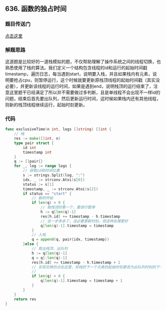 ## 636. 函数的独占时间

### 题目传送门

[点击这里](https://leetcode.cn/problems/exclusive-time-of-functions/)

### 解题思路

这道题是比较好的一道栈模拟的题，不仅帮助理解了操作系统之间的线程切换，也熟悉使用了栈的算法。我们定义一个结构包含线程的id和运行的起始时间戳timestamp，遍历日志，每当遇到start，说明要入栈，并且如果栈内有元素，说明要抢占cpu，则暂停运行，这个时候就要更新原栈顶线程的起始时间戳（其实没必要），并更新该线程的运行时间，如果是遇到end，说明栈顶的运行结束了，注意这里题干已经满足了所以并不需要做过多判断，且是单线程不会出现不一样id的问题，结束后首先要出队列，然后更新运行时间，这时候如果栈内还有其他线程，则新的栈顶线程继续运行，起始时刻更新。

### 代码

```go
func exclusiveTime(n int, logs []string) []int {
    // 栈
    res := make([]int, n)
    type pair struct {
        id int
        timestamp int
    }
    q := []pair{}
    for _, log := range logs {
        // 获取id和时间位置
        s := strings.Split(log, ":")
		idx, _ := strconv.Atoi(s[0])
        status := s[1]
		timestamp, _ := strconv.Atoi(s[2])
        if status == "start" {
            // 新的开始
            if len(q) > 0 {
                // 取栈顶的第一个，要进行暂停
                h := q[len(q)-1]
                res[h.id] += timestamp - h.timestamp
                // 这一步多余了，没必要更新时刻，但这样处理更好
                q[len(q)-1].timestamp = timestamp
            }
            // 入栈
            q = append(q, pair{idx, timestamp})
        }else {
            // 取出栈顶，出队列
            h := q[len(q)-1]
            q = q[:len(q)-1]
            res[h.id] += timestamp - h.timestamp + 1
            // 实现交换的点在这里，将栈的下一个元素的起始时刻更改为出队列时刻的下一秒
            // 
            if len(q) > 0 {
                q[len(q)-1].timestamp = timestamp + 1
            }
        }
    }
    return res
}
```
